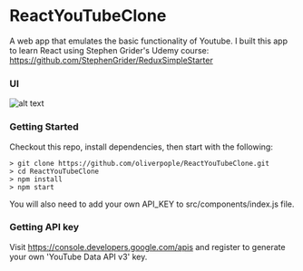 # ReactYouTubeClone

A web app that emulates the basic functionality of Youtube. I built this app to learn React using Stephen Grider's Udemy course: https://github.com/StephenGrider/ReduxSimpleStarter

### UI
![alt text](https://user-images.githubusercontent.com/28346556/34718807-10e298f6-f530-11e7-9581-b7c5833dba88.png)

### Getting Started
Checkout this repo, install dependencies, then start with the following:

```
> git clone https://github.com/oliverpople/ReactYouTubeClone.git
> cd ReactYouTubeClone
> npm install
> npm start
```

You will also need to add your own API_KEY to src/components/index.js file.

### Getting API key 

Visit https://console.developers.google.com/apis and register to generate your own 'YouTube Data API v3' key.



